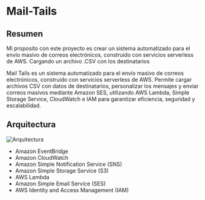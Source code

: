 # Mail-Tails

## Resumen

Mi proposito con este proyecto es crear un sistema automatizado para el envío masivo de correos electrónicos, construido con servicios serverless de AWS. Cargando un archivo .CSV con los destinatarios 

Mail Tails es un sistema automatizado para el envío masivo de correos electrónicos, construido con servicios serverless de AWS. Permite cargar archivos CSV con datos de destinatarios, personalizar los mensajes y enviar correos masivos mediante Amazon SES, utilizando AWS Lambda, Simple Storage Service, CloudWatch e IAM para garantizar eficiencia, seguridad y escalabilidad.

## Arquitectura

![Arquitectura](/Mail-Tails/local/documentos/Arquitectura.png)

- Amazon EventBridge
- Amazon CloudWatch
- Amazon Simple Notification Service (SNS)
- Amazon Simple Storage Service (S3)
- AWS Lambda
- Amazon Simple Email Service (SES)
- AWS Identity and Access Management (IAM)